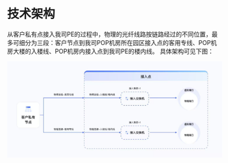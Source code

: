 # 技术架构

从客户私有点接入我司PE的过程中，物理的光纤线路按链路经过的不同位置，最多可细分为三段：客户节点到我司POP机房所在园区接入点的客用专线、POP机房大楼的入楼线、POP机房内接入点到我司PE的楼内线。
具体架构可见下图：

![jiagou](/images/jiagou.jpg)











